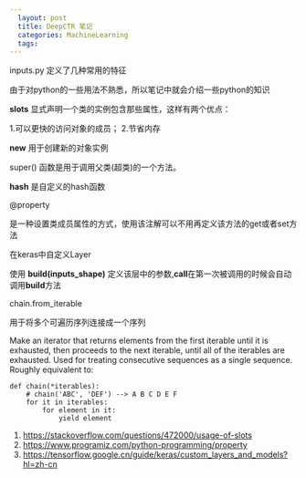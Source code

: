 ```yaml
---
  layout: post
  title: DeepCTR 笔记
  categories: MachineLearning
  tags:
---
```


inputs.py 定义了几种常用的特征

由于对python的一些用法不熟悉，所以笔记中就会介绍一些python的知识


__slots__ 显式声明一个类的实例包含那些属性，这样有两个优点：

1.可以更快的访问对象的成员；
2.节省内存

__new__ 用于创建新的对象实例

super() 函数是用于调用父类(超类)的一个方法。

__hash__ 是自定义的hash函数

@property 

是一种设置类成员属性的方式，使用该注解可以不用再定义该方法的get或者set方法

在keras中自定义Layer

使用 **build(inputs_shape)** 定义该层中的参数,**call**在第一次被调用的时候会自动调用**build**方法


chain.from_iterable

用于将多个可遍历序列连接成一个序列

Make an iterator that returns elements from the first iterable until it is exhausted, then proceeds to the next iterable, until all of the iterables are exhausted. Used for treating consecutive sequences as a single sequence. Roughly equivalent to:

````
def chain(*iterables):
    # chain('ABC', 'DEF') --> A B C D E F
    for it in iterables:
        for element in it:
            yield element
````





1. https://stackoverflow.com/questions/472000/usage-of-slots
2. https://www.programiz.com/python-programming/property
3. https://tensorflow.google.cn/guide/keras/custom_layers_and_models?hl=zh-cn
